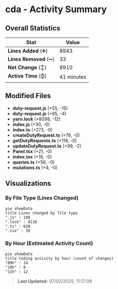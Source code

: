 # cda - Activity Summary 

## Overall Statistics

| Stat                   | Value                                                             |
| ---------------------- | ----------------------------------------------------------------- |
| **Lines Added** (➕)   | 8943                                          |
| **Lines Removed** (➖) | 33                                        |
| **Net Change** (↕)    | 8910                |
| **Active Time** (⌚)   | 41 minutes |


## Modified Files
- **duty-request.js** (+55, -15)
- **duty-request.js** (+95, -4)
- **yarn.lock** (+8098, -12)
- **index.js** (+30, -0)
- **index.ts** (+273, -0)
- **createDutyRequest.ts** (+76, -0)
- **getDutyRequests.ts** (+118, -0)
- **updateDutyRequest.ts** (+99, -2)
- **Panel.tsx** (+21, -0)
- **index.tsx** (+18, -0)
- **queries.ts** (+56, -0)
- **mutations.ts** (+4, -0)

## Visualizations

### By File Type (Lines Changed)

```mermaid
pie showData
title Lines changed by file type
".js" : 199
".lock" : 8110
".ts" : 628
".tsx" : 39
```

### By Hour (Estimated Activity Count)

```mermaid
pie showData
title Coding activity by hour (count of changes)
"09h" : 14
"10h" : 8
"11h" : 12
```


> **Last Updated:** 07/02/2025, 11:17:09
